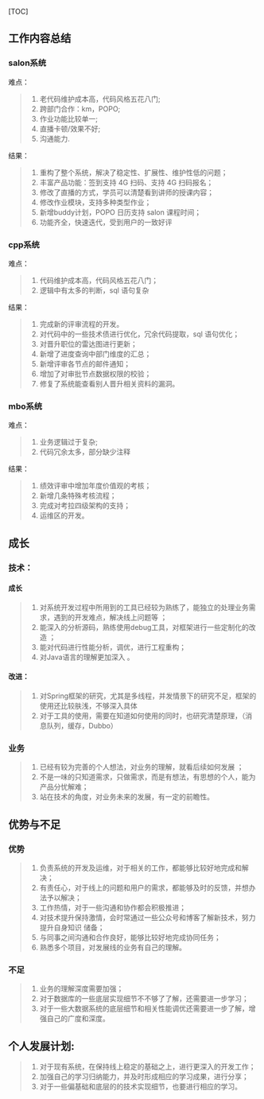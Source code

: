 [TOC]
## 工作内容总结
### salon系统

难点：
>1. 老代码维护成本高，代码风格五花八门;
>2.  跨部门合作：km，POPO;
>3.  作业功能比较单一;
>4.  直播卡顿/效果不好;
>5.  沟通能力.

结果：
>1. 重构了整个系统，解决了稳定性、扩展性、维护性低的问题；
>2. 丰富产品功能：签到支持 4G 扫码、支持 4G 扫码报名；
>3. 修改了直播的方式，学员可以清楚看到讲师的授课内容；
>4. 修改作业模块，支持多种类型作业；
>5. 新增buddy计划，POPO 日历支持 salon 课程时间；
>6. 功能齐全，快速迭代，受到用户的一致好评


### cpp系统

难点：
> 1. 代码维护成本高，代码风格五花八门；
> 2.  逻辑中有太多的判断，sql 语句复杂


结果：
> 1. 完成新的评审流程的开发。
> 2. 对代码中的一些技术债进行优化，冗余代码提取，sql 语句优化；
> 3. 对晋升职位的雷达图进行更新；
> 4. 新增了进度查询中部门维度的汇总；
> 5. 新增评审各节点的邮件通知；
> 6. 增加了对审批节点数据权限的校验；
> 7. 修复了系统能查看别人晋升相关资料的漏洞。


### mbo系统

难点：
> 1. 业务逻辑过于复杂;
> 2.  代码冗余太多，部分缺少注释

结果：
>1. 绩效评审中增加年度价值观的考核；
>2. 新增几条特殊考核流程；
>3. 完成对考拉四级架构的支持；
>4. 运维区的开发。

## 成长 

### 	技术：

 #### 成长
>1. 对系统开发过程中所用到的工具已经较为熟练了，能独立的处理业务需求，遇到的开发难点，解决线上问题等 ；
>2.  能深入的分析源码，熟练使用debug工具，对框架进行一些定制化的改造 ；
>3.  能对代码进行性能分析，调优，进行工程重构；
>4.  对Java语言的理解更加深入 。
#### 改进： 
>1. 对Spring框架的研究，尤其是多线程，并发情景下的研究不足，框架的使用还比较肤浅，不够深入具体
>2.  对于工具的使用，需要在知道如何使用的同时，也研究清楚原理，（消息队列，缓存，Dubbo） 
###  业务 

>1. 已经有较为完善的个人想法，对业务的理解，就看后续如何发展 ；
>2. 不是一味的只知道需求，只做需求，而是有想法，有思想的个人，能为产品分忧解难；
>3. 站在技术的角度，对业务未来的发展，有一定的前瞻性。

## 优势与不足
### 优势
>1. 负责系统的开发及运维，对于相关的工作，都能够比较好地完成和解决；
>2. 有责任心，对于线上的问题和用户的需求，都能够及时的反馈，并想办法予以解决；
>3. 工作热情，对于一些沟通和协作都会积极推进；
>4. 对技术提升保持激情，会时常通过一些公众号和博客了解新技术，努力提升自身知识 储备；
>5. 与同事之间沟通和合作良好，能够比较好地完成协同任务；
>6. 熟悉多个项目，对发展线的业务有自己的理解。
### 不足
>1. 业务的理解深度需要加强；
>2.  对于数据库的一些底层实现细节不不够了了解，还需要进一步学习；
>3.  对于一些大数据系统的底层细节和相关性能调优还需要进一步了解，增强自己的广度和深度。



## 个人发展计划:
>1.  对于现有系统，在保持线上稳定的基础之上，进行更深入的开发工作；
>2. 加强自己的学习归纳能力，并及时形成相应的学习成果，进行分享；
>5. 对于一些偏基础和底层的的技术实现细节，也要进行相应的学习。


